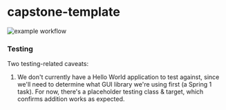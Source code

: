 # capstone-template
![example workflow](https://github.com/cs481-ekh/f21-quetzelcoatls/actions/workflows/python-app.yml/badge.svg)


### Testing

Two testing-related caveats:

1. We don't currently have a Hello World application to test against, since we'll need to determine what GUI library we're using first (a Spring 1 task). For now, there's a placeholder testing class & target, which confirms addition works as expected.